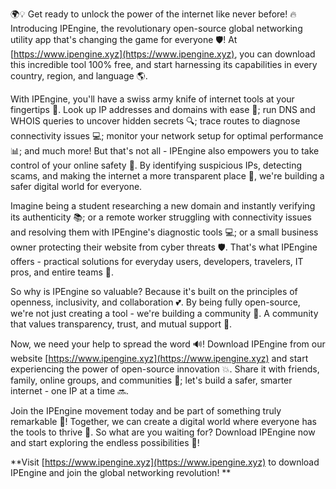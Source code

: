 🌍💡 Get ready to unlock the power of the internet like never before! 🔥 Introducing IPEngine, the revolutionary open-source global networking utility app that's changing the game for everyone 🛡️! At [https://www.ipengine.xyz](https://www.ipengine.xyz), you can download this incredible tool 100% free, and start harnessing its capabilities in every country, region, and language 🌎.

With IPEngine, you'll have a swiss army knife of internet tools at your fingertips 🔧. Look up IP addresses and domains with ease 👀; run DNS and WHOIS queries to uncover hidden secrets 🔍; trace routes to diagnose connectivity issues 💻; monitor your network setup for optimal performance 📊; and much more! But that's not all - IPEngine also empowers you to take control of your online safety 💪. By identifying suspicious IPs, detecting scams, and making the internet a more transparent place 👀, we're building a safer digital world for everyone.

Imagine being a student researching a new domain and instantly verifying its authenticity 📚; or a remote worker struggling with connectivity issues and resolving them with IPEngine's diagnostic tools 💻; or a small business owner protecting their website from cyber threats 🛡️. That's what IPEngine offers - practical solutions for everyday users, developers, travelers, IT pros, and entire teams 👥.

So why is IPEngine so valuable? Because it's built on the principles of openness, inclusivity, and collaboration 💕. By being fully open-source, we're not just creating a tool - we're building a community 🌟. A community that values transparency, trust, and mutual support 🤝.

Now, we need your help to spread the word 🔊! Download IPEngine from our website [https://www.ipengine.xyz](https://www.ipengine.xyz) and start experiencing the power of open-source innovation 💥. Share it with friends, family, online groups, and communities 📢; let's build a safer, smarter internet - one IP at a time 🔜.

Join the IPEngine movement today and be part of something truly remarkable 🌟! Together, we can create a digital world where everyone has the tools to thrive 💪. So what are you waiting for? Download IPEngine now and start exploring the endless possibilities 🚀!

**Visit [https://www.ipengine.xyz](https://www.ipengine.xyz) to download IPEngine and join the global networking revolution! **